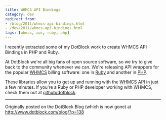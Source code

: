```yaml
---
title: WHMCS API Bindings
category: dev
redirect_from:
- /blog/2011/whmcs-api-bindings.html
- /dev/2011/whmcs-api-bindings.html
tags: [whmcs, api, ruby, php]
---
```


I recently extracted some of my DotBlock work to create WHMCS API Bindings
in PHP and Ruby.

At DotBlock we're all big fans of open source software, so we try to give back
to the community whenever we can. We're releasing API wrappers for the popular
[WHMCS][] billing software: one in [Ruby][] and another in [PHP][].

These libraries allow you to get up and running with the [WHMCS API][] in just
a few minutes. If you're a Ruby or PHP developer working with WHMCS, check
them out at [github/dotblock][].

---

Originally posted on the DotBlock Blog (which is now gone) at
<http://www.dotblock.com/blog/?p=138>

[WHMCS]: http://www.whmcs.com/
[WHMCS API]: http://wiki.whmcs.com/API:Functions
[github/dotblock]: https://github.com/dotblock
[Ruby]: https://github.com/dotblock/whmcs-ruby
[PHP]: https://github.com/dotblock/whmcs-php
